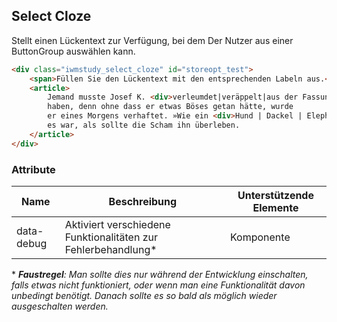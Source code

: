 ## Select Cloze

Stellt einen Lückentext zur Verfügung, bei dem Der Nutzer aus einer ButtonGroup
auswählen kann.

```HTML
<div class="iwmstudy_select_cloze" id="storeopt_test">
    <span>Füllen Sie den Lückentext mit den entsprechenden Labeln aus.</span>
    <article>
        Jemand musste Josef K. <div>verleumdet|veräppelt|aus der Fassung gebracht</div>
        haben, denn ohne dass er etwas Böses getan hätte, wurde
        er eines Morgens verhaftet. »Wie ein <div>Hund | Dackel | Elephant</div>! « sagte er,
        es war, als sollte die Scham ihn überleben.
    </article>
</div>

```
### Attribute

| Name | Beschreibung | Unterstützende Elemente |
| --- | --- | --- |
| data-debug | Aktiviert verschiedene Funktionalitäten zur Fehlerbehandlung* | Komponente |

\* *__Faustregel__: Man sollte dies nur während der Entwicklung einschalten, falls etwas nicht funktioniert, oder wenn man eine Funktionalität davon unbedingt benötigt. Danach sollte es so bald als möglich wieder ausgeschalten werden.*

